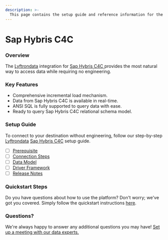 ```yaml
---
description: >-
  This page contains the setup guide and reference information for the Sap Hybris C4C source connector.
---
```


# Sap Hybris C4C

### Overview

The [Lyftrondata](https://www.lyftrondata.com/) integration for [Sap Hybris C4C](https://www.lyftrondata.com/integration/sap-hybris-c4c/)[ ](https://www.lyftrondata.com/integration/sap-hybris-c4c/)provides the most natural way to access data while requiring no engineering.

### Key Features

* Comprehensive incremental load mechanism.
* Data from Sap Hybris C4C is available in real-time.&#x20;
* ANSI SQL is fully supported to query data with ease.
* Ready to query Sap Hybris C4C relational schema model.

### Setup Guide

To connect to your destination without engineering, follow our step-by-step [Lyftrondata](https://www.lyftrondata.com/)  [Sap Hybris C4C](https://www.lyftrondata.com/integration/sap-hybris-c4c/) setup guide.

* [ ] [Prerequisite](../../sales-analytics/sap-hybris-c4c/prerequisite.md)
* [ ] [Connection Steps](../../sales-analytics/sap-hybris-c4c/connection-steps.md)
* [ ] [Data Model](../../sales-analytics/sap-hybris-c4c/data-model/)
* [ ] [Driver Framework](../../sales-analytics/sap-hybris-c4c/driver-framework/)
* [ ] [Release Notes](../../sales-analytics/sap-hybris-c4c/release-notes.md)

### Quickstart Steps

Do you have questions about how to use the platform? Don't worry; we've got you covered. Simply follow the quickstart instructions [here](../../../quickstart-steps.md).

### Questions? <a href="#questions" id="questions"></a>

We're always happy to answer any additional questions you may have! [Set up a meeting with our data experts.](https://www.lyftrondata.com/book-a-meeting/)

